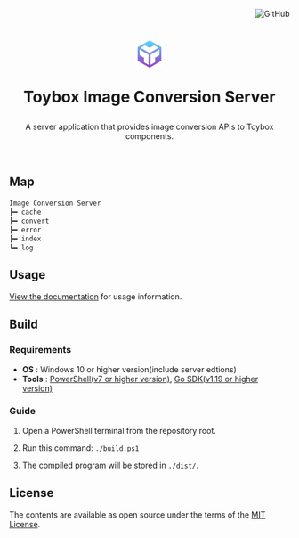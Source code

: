 <p align="right">
<img alt="GitHub" src="https://img.shields.io/github/license/project-toybox/toybox-image-conversion-server">
</p>

<p align="center">
    <h1 align="center">
        <img src="https://raw.githubusercontent.com/project-toybox/toybox-assets/main/images/toybox-icon.png" width="50" height="50">
        <p>Toybox Image Conversion Server</p>
    </h1>
    <p align="center">A server application that provides image conversion APIs to Toybox components.</p>
    <br>
</p>

## Map
```
Image Conversion Server
┣━ cache
┣━ convert
┣━ error
┣━ index
┗━ log
```

## Usage
[View the documentation](README.md) for usage information.

## Build

### Requirements
 * __OS__ : Windows 10 or higher version(include server edtions)
 * __Tools__ : [PowerShell(v7 or higher version)](https://github.com/PowerShell/PowerShell), [Go SDK(v1.19 or higher version)](https://go.dev/dl/)

### Guide
1. Open a PowerShell terminal from the repository root.
2. Run this command: `./build.ps1`

3. The compiled program will be stored in `./dist/`.

## License
The contents are available as open source under the terms of the [MIT License](http://opensource.org/licenses/MIT).
